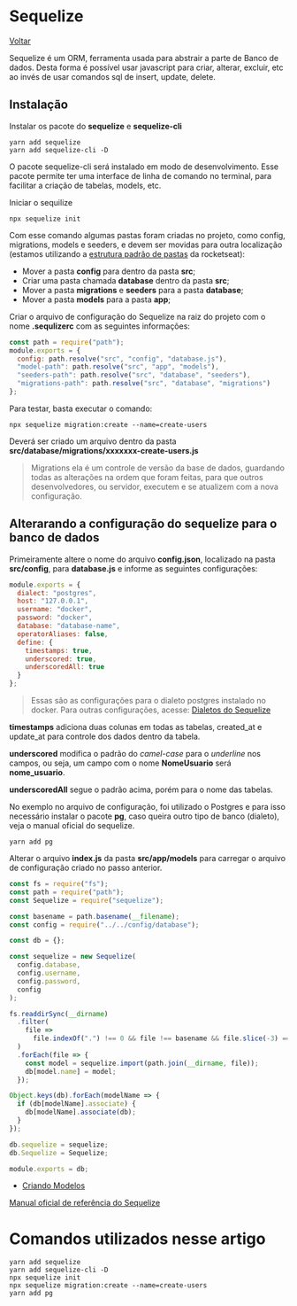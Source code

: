 # Sequelize

[Voltar](/Readme)

Sequelize é um ORM, ferramenta usada para abstrair a parte de Banco de dados. Desta forma é possível usar javascript para criar, alterar, excluir, etc ao invés de usar comandos sql de insert, update, delete.

## Instalação

Instalar os pacote do **sequelize** e **sequelize-cli**

```
yarn add sequelize
yarn add sequelize-cli -D
```

O pacote sequelize-cli será instalado em modo de desenvolvimento.
Esse pacote permite ter uma interface de linha de comando no terminal, para facilitar a criação de tabelas, models, etc.

Iniciar o sequilize

```
npx sequelize init
```

Com esse comando algumas pastas foram criadas no projeto, como config, migrations, models e seeders, e devem ser movidas para outra localização (estamos utilizando a [estrutura padrão de pastas](/src/StructureDefault) da rocketseat):

- Mover a pasta **config** para dentro da pasta **src**;
- Criar uma pasta chamada **database** dentro da pasta **src**;
- Mover a pasta **migrations** e **seeders** para a pasta **database**;
- Mover a pasta **models** para a pasta **app**;

Criar o arquivo de configuração do Sequelize na raiz do projeto com o nome **.sequlizerc** com as seguintes informações:

```js
const path = require("path");
module.exports = {
  config: path.resolve("src", "config", "database.js"),
  "model-path": path.resolve("src", "app", "models"),
  "seeders-path": path.resolve("src", "database", "seeders"),
  "migrations-path": path.resolve("src", "database", "migrations")
};
```

Para testar, basta executar o comando:

```
npx sequelize migration:create --name=create-users
```

Deverá ser criado um arquivo dentro da pasta **src/database/migrations/xxxxxxx-create-users.js**

> Migrations ela é um controle de versão da base de dados, guardando todas as alterações na ordem que foram feitas, para que outros desenvolvedores, ou servidor, executem e se atualizem com a nova configuração.

## Alterarando a configuração do sequelize para o banco de dados

Primeiramente altere o nome do arquivo **config.json**, localizado na pasta **src/config**, para **database.js** e informe as seguintes configurações:

```js
module.exports = {
  dialect: "postgres",
  host: "127.0.0.1",
  username: "docker",
  password: "docker",
  database: "database-name",
  operatorAliases: false,
  define: {
    timestamps: true,
    underscored: true,
    underscoredAll: true
  }
};
```

> Essas são as configurações para o dialeto postgres instalado no docker. Para outras configurações, acesse: [Dialetos do Sequelize](http://docs.sequelizejs.com/manual/dialects.html)

**timestamps** adiciona duas colunas em todas as tabelas, created_at e update_at para controle dos dados dentro da tabela.

**underscored** modifica o padrão do _camel-case_ para o _underline_ nos campos, ou seja, um campo com o nome **NomeUsuario** será **nome_usuario**.

**underscoredAll** segue o padrão acima, porém para o nome das tabelas.

No exemplo no arquivo de configuração, foi utilizado o Postgres e para isso necessário instalar o pacote **pg**, caso queira outro tipo de banco (dialeto), veja o manual oficial do sequelize.

```
yarn add pg
```

Alterar o arquivo **index.js** da pasta **src/app/models** para carregar o arquivo de configuração criado no passo anterior.

```js
const fs = require("fs");
const path = require("path");
const Sequelize = require("sequelize");

const basename = path.basename(__filename);
const config = require("../../config/database");

const db = {};

const sequelize = new Sequelize(
  config.database,
  config.username,
  config.password,
  config
);

fs.readdirSync(__dirname)
  .filter(
    file =>
      file.indexOf(".") !== 0 && file !== basename && file.slice(-3) === ".js"
  )
  .forEach(file => {
    const model = sequelize.import(path.join(__dirname, file));
    db[model.name] = model;
  });

Object.keys(db).forEach(modelName => {
  if (db[modelName].associate) {
    db[modelName].associate(db);
  }
});

db.sequelize = sequelize;
db.Sequelize = Sequelize;

module.exports = db;
```

- [Criando Modelos](/src/sequelize/ModelsCreate)

[Manual oficial de referência do Sequelize](http://docs.sequelizejs.com/manual/)

# Comandos utilizados nesse artigo

```
yarn add sequelize
yarn add sequelize-cli -D
npx sequelize init
npx sequelize migration:create --name=create-users
yarn add pg
```
